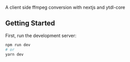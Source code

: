A client side ffmpeg conversion with nextjs and ytdl-core

## Getting Started

First, run the development server:

```bash
npm run dev
# or
yarn dev
```